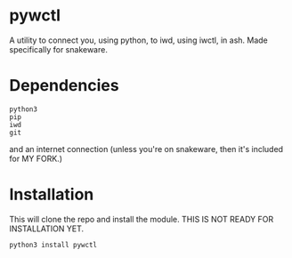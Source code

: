 # pywctl
A utility to connect you, using python, to iwd, using iwctl, in ash. Made specifically for snakeware.

# Dependencies
```
python3
pip
iwd
git
```
and an internet connection (unless you're on snakeware, then it's included for MY FORK.)

# Installation
This will clone the repo and install the module. THIS IS NOT READY FOR INSTALLATION YET.
```
python3 install pywctl
```
